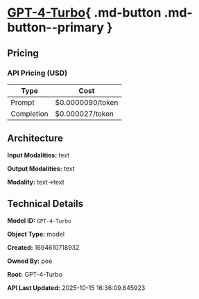 # [GPT-4-Turbo](https://poe.com/GPT-4-Turbo){ .md-button .md-button--primary }

## Pricing

### API Pricing (USD)

| Type | Cost |
|------|------|
| Prompt | $0.0000090/token |
| Completion | $0.000027/token |

## Architecture

**Input Modalities:** text

**Output Modalities:** text

**Modality:** text->text


## Technical Details

**Model ID:** `GPT-4-Turbo`

**Object Type:** model

**Created:** 1694610718932

**Owned By:** poe

**Root:** GPT-4-Turbo

**API Last Updated:** 2025-10-15 16:36:09.645923
